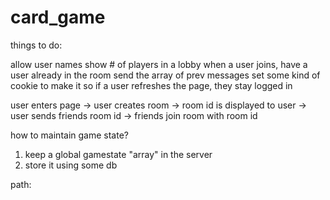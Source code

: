 # card_game

things to do:

allow user names
show # of players in a lobby
when a user joins, have a user already in the room send the array of prev messages
set some kind of cookie to make it so if a user refreshes the page, they stay logged in




user enters page -> user creates room -> room id is displayed to user -> user sends friends room id -> friends join room with room id

how to maintain game state?
1. keep a global gamestate "array" in the server
2. store it using some db

path:
